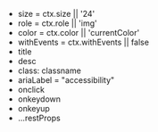 - size = ctx.size || '24' 
- role = ctx.role || 'img'
- color = ctx.color || 'currentColor' 
- withEvents = ctx.withEvents || false
- title
- desc
- class: classname
- ariaLabel =  "accessibility"
- onclick
- onkeydown
- onkeyup
- ...restProps 